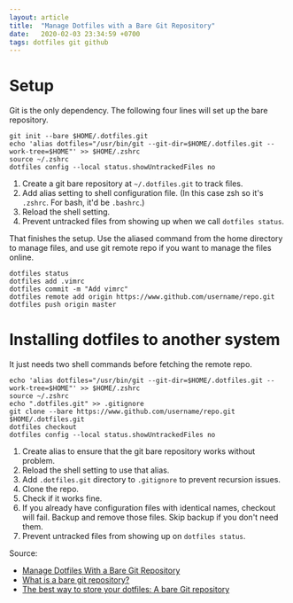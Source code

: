 ```yaml
---
layout: article
title:  "Manage Dotfiles with a Bare Git Repository"
date:   2020-02-03 23:34:59 +0700
tags: dotfiles git github
---
```


# Setup

Git is the only dependency. The following four lines will set up the bare repository.

```
git init --bare $HOME/.dotfiles.git
echo 'alias dotfiles="/usr/bin/git --git-dir=$HOME/.dotfiles.git --work-tree=$HOME"' >> $HOME/.zshrc
source ~/.zshrc
dotfiles config --local status.showUntrackedFiles no
```

1. Create a git bare repository at `~/.dotfiles.git` to track files.
2. Add alias setting to shell configuration file. (In this case zsh so it's `.zshrc`. For bash, it'd be `.bashrc`.)
3. Reload the shell setting.
4. Prevent untracked files from showing up when we call `dotfiles status`.

That finishes the setup. Use the aliased command from the home directory to manage files, and use git remote repo if you want to manage the files online.

```
dotfiles status
dotfiles add .vimrc
dotfiles commit -m "Add vimrc"
dotfiles remote add origin https://www.github.com/username/repo.git
dotfiles push origin master
```

# Installing dotfiles to another system

It just needs two shell commands before fetching the remote repo.

```
echo 'alias dotfiles="/usr/bin/git --git-dir=$HOME/.dotfiles.git --work-tree=$HOME"' >> $HOME/.zshrc
source ~/.zshrc
echo ".dotfiles.git" >> .gitignore
git clone --bare https://www.github.com/username/repo.git $HOME/.dotfiles.git
dotfiles checkout
dotfiles config --local status.showUntrackedFiles no
```

1. Create alias to ensure that the git bare repository works without problem.
2. Reload the shell setting to use that alias.
3. Add `.dotfiles.git` directory to `.gitignore` to prevent recursion issues.
4. Clone the repo.
5. Check if it works fine.
6. If you already have configuration files with identical names, checkout will fail. Backup and remove those files. Skip backup if you don't need them.
7. Prevent untracked files from showing up on `dotfiles status`.

Source:
- [Manage Dotfiles With a Bare Git Repository](https://harfangk.github.io/2016/09/18/manage-dotfiles-with-a-git-bare-repository.html)
- [What is a bare git repository?](http://www.saintsjd.com/2011/01/what-is-a-bare-git-repository/)
- [The best way to store your dotfiles: A bare Git repository](https://www.atlassian.com/git/tutorials/dotfiles)
